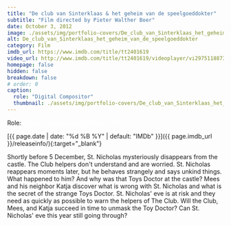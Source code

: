 ```yaml
---
title: "De club van Sinterklaas & het geheim van de speelgoeddokter"
subtitle: "Film directed by Pieter Walther Boer"
date: October 3, 2012
image: ./assets/img/portfolio-covers/De_club_van_Sinterklaas_het_geheim_van_de_speelgoeddokter_tt2401619.webp
alt: De_club_van_Sinterklaas_het_geheim_van_de_speelgoeddokter
category: Film
imdb_url: https://www.imdb.com/title/tt2401619
video_url: http://www.imdb.com/title/tt2401619/videoplayer/vi2975118873
homepage: false
hidden: false
breakdown: false
# order: 0
caption:
  role: "Digital Compositor"
  thumbnail: ./assets/img/portfolio-covers/De_club_van_Sinterklaas_het_geheim_van_de_speelgoeddokter_tt2401619.webp
---
```

Role: <span style="color:white">{{ page.caption.role | default: "N/A" }}</span>

[{{ page.date | date: "%d %B %Y" | default: "IMDb" }}]({{ page.imdb_url }}/releaseinfo/){:target="_blank"}

Shortly before 5 December, St. Nicholas mysteriously disappears from the castle. The Club helpers don't understand and are worried. St. Nicholas reappears moments later, but he behaves strangely and says unkind things. What happened to him? And why was that Toys Doctor at the castle? Mees and his neighbor Katja discover what is wrong with St. Nicholas and what is the secret of the strange Toys Doctor. St. Nicholas' eve is at risk and they need as quickly as possible to warn the helpers of The Club. Will the Club, Mees, and Katja succeed in time to unmask the Toy Doctor? Can St. Nicholas' eve this year still going through?
